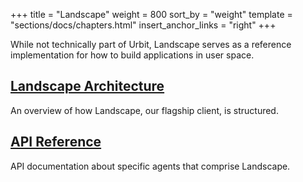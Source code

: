 +++
title = "Landscape"
weight = 800
sort_by = "weight"
template = "sections/docs/chapters.html"
insert_anchor_links = "right"
+++

While not technically part of Urbit, Landscape serves as a reference
implementation for how to build applications in user space.

## [Landscape Architecture](/docs/userspace/landscape/overview)

An overview of how Landscape, our flagship client, is structured.

## [API Reference](/docs/userspace/landscape/reference/_index)

API documentation about specific agents that comprise Landscape.
